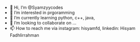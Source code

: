 - 👋 Hi, I’m @Syamzyycodes
- 👀 I’m interested in prgoramming
- 🌱 I’m currently learning python, c++, java,
- 💞️ I’m looking to collaborate on ...
- 📫 How to reach me via instagram: hisyamfd, linkedin: Hisyam Fadhlirrahman

<!---
Syamzyycodes/Syamzyycodes is a ✨ special ✨ repository because its `README.md` (this file) appears on your GitHub profile.
You can click the Preview link to take a look at your changes.
--->
